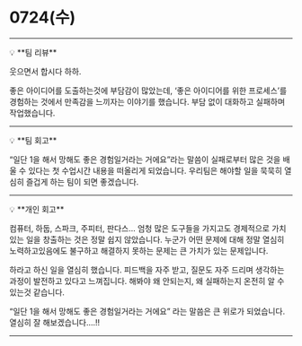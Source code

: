 # 0724(수)

---

<aside>
💡 **팀 리뷰**

</aside>

웃으면서 합시다 하하.

좋은 아이디어를 도출하는것에 부담감이 많았는데, ‘좋은 아이디어를 위한 프로세스’를 경험하는 것에서 만족감을 느끼자는 이야기를 했습니다. 부담 없이 대화하고 실패하며 작업했습니다.

---

<aside>
💡 **팀 회고**

</aside>

“일단 1을 해서 망해도 좋은 경험일거라는 거에요”라는 말씀이 실패로부터 많은 것을 배울 수 있다는 첫 수업시간 내용을 떠올리게 되었습니다. 우리팀은 해야할 일을 묵묵히 열심히 즐겁게 하는 팀이 되면 좋겠습니다.

---

<aside>
💡 **개인 회고**

</aside>

컴퓨터, 하둡, 스파크, 주피터, 판다스... 엄청 많은 도구들을 가지고도 경제적으로 가치 있는 일을 창출하는 것은 정말 쉽지 않았습니다.
누군가 어떤 문제에 대해 정말 열심히 노력하고있음에도 불구하고 해결하지 못하는 문제는 큰 가치가 있는 문제입니다.

하라고 하신 일을 열심히 했습니다. 피드백을 자주 받고, 질문도 자주 드리며 생각하는 과정이 발전하고 있다고 느껴집니다.
해봐야 왜 안되는지, 왜 실패하는지 온전히 알 수 있는것 같습니다.

“일단 1을 해서 망해도 좋은 경험일거라는 거에요” 라는 말씀은 큰 위로가 되었습니다. 열심히 잘 해보겠습니다....!!

---